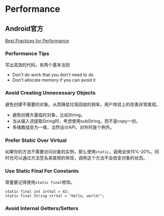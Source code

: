 # Performance
## Android官方
[Best Practices for Performance](https://developer.android.com/training/best-performance.html)

### Performance Tips
写出高效的代码，有两个基本法则

* Don't do work that you don't need to do
* Don't allocate memory if you can avoid it

### Avoid Creating Unnecessary Objects
避免创建不需要的对象。从而降低垃圾回收的频率，用户体验上的改善非常直观。

* 避免创建大量临时对象，比如String。
* 当从输入流提取String时，考虑使用subString，而不是copy一份。
* 多维数组变为一维，当然设计API，对外时是个例外。

### Prefer Static Over Virtual
如果你的方法不需要访问对象的实例，那么使用`static`，调用会快15%-20%。同时也可以通过方法签名来直观的体现，调用这个方法不会改变对象的状态。

### Use Static Final For Constants
常量要记得使用`static final`修饰。

```
static final int intVal = 42;
static final String strVal = "Hello, world!";
```

### Avoid Internal Getters/Setters